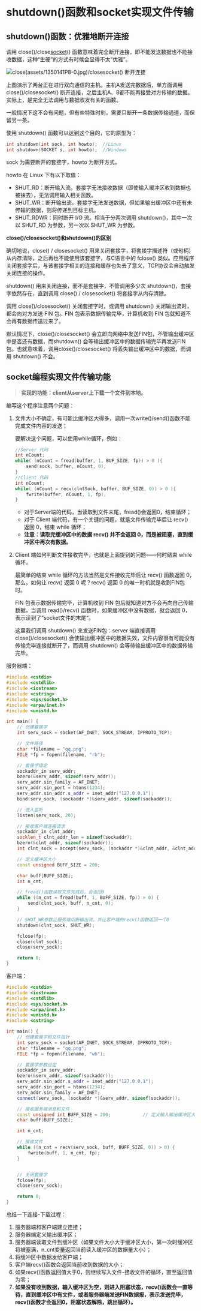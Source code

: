 # shutdown()函数和socket实现文件传输

## shutdown()函数：优雅地断开连接

调用 close()/close[socket](http://c.biancheng.net/socket/)() 函数意味着完全断开连接，即不能发送数据也不能接收数据，这种“生硬”的方式有时候会显得不太“优雅”。

![close(assets/1350141P8-0.jpg)/closesocket() 断开连接](http://c.biancheng.net/uploads/allimg/190219/1350141P8-0.jpg)

上图演示了两台正在进行双向通信的主机。主机A发送完数据后，单方面调用 close()/closesocket() 断开连接，之后主机A、B都不能再接受对方传输的数据。实际上，是完全无法调用与数据收发有关的函数。

一般情况下这不会有问题，但有些特殊时刻，需要只断开一条数据传输通道，而保留另一条。

使用 shutdown() 函数可以达到这个目的，它的原型为：

```cpp
int shutdown(int sock, int howto);  //Linux
int shutdown(SOCKET s, int howto);  //Windows
```

sock 为需要断开的套接字，howto 为断开方式。

howto 在 Linux 下有以下取值：

-  SHUT_RD：断开输入流。套接字无法接收数据（即使输入缓冲区收到数据也被抹去），无法调用输入相关函数。
-  SHUT_WR：断开输出流。套接字无法发送数据，但如果输出缓冲区中还有未传输的数据，则将传递到目标主机。
-  SHUT_RDWR：同时断开 I/O 流。相当于分两次调用 shutdown()，其中一次以 SHUT_RD 为参数，另一次以 SHUT_WR 为参数。

**close()/closesocket()和shutdown()的区别**

确切地说，close() / closesocket() 用来关闭套接字，将套接字描述符（或句柄）从内存清除，之后再也不能使用该套接字，与C语言中的 fclose() 类似。应用程序关闭套接字后，与该套接字相关的连接和缓存也失去了意义，TCP协议会自动触发关闭连接的操作。

shutdown() 用来关闭连接，而不是套接字，不管调用多少次 shutdown()，套接字依然存在，直到调用 close() / closesocket() 将套接字从内存清除。

调用 close()/closesocket() 关闭套接字时，或调用 shutdown() 关闭输出流时，都会向对方发送 FIN 包。FIN 包表示数据传输完毕，计算机收到 FIN 包就知道不会再有数据传送过来了。

默认情况下，close()/closesocket() 会立即向网络中发送FIN包，不管输出缓冲区中是否还有数据，而shutdown() 会等输出缓冲区中的数据传输完毕再发送FIN包。也就意味着，调用close()/closesocket() 将丢失输出缓冲区中的数据，而调用 shutdown() 不会。

## socket编程实现文件传输功能

> **实现的功能：client从server上下载一个文件到本地。**

编写这个程序注意两个问题：

1. 文件大小不确定，有可能比缓冲区大得多，调用一次write()/send()函数不能完成文件内容的发送；

   要解决这个问题，可以使用while循环，例如：

   ```cpp
   //Server 代码
   int nCount;
   while( (nCount = fread(buffer, 1, BUF_SIZE, fp)) > 0 ){
       send(sock, buffer, nCount, 0);
   }
   //Client 代码
   int nCount;
   while( (nCount = recv(clntSock, buffer, BUF_SIZE, 0)) > 0 ){
       fwrite(buffer, nCount, 1, fp);
   }
   ```

   - 对于Server端的代码，当读取到文件末尾，fread()会返回0，结束循环；
   - 对于 Client 端代码，有一个关键的问题，就是文件传输完毕后让 recv() 返回 0，结束 while 循环；
   - **注意：读取完缓冲区中的数据 recv() 并不会返回 0，而是被阻塞，直到缓冲区中再次有数据。**

2. Client 端如何判断文件接收完毕，也就是上面提到的问题——何时结束 while 循环。

   最简单的结束 while 循环的方法当然是文件接收完毕后让 recv() 函数返回 0，那么，如何让 recv() 返回 0 呢？recv() 返回 0 的唯一时机就是收到FIN包时。

   FIN 包表示数据传输完毕，计算机收到 FIN 包后就知道对方不会再向自己传输数据，当调用 read()/recv() 函数时，如果缓冲区中没有数据，就会返回 0，表示读到了”socket文件的末尾“。

   这里我们调用 shutdown() 来发送FIN包：server 端直接调用 close()/closesocket() 会使输出缓冲区中的数据失效，文件内容很有可能没有传输完毕连接就断开了，而调用 shutdown() 会等待输出缓冲区中的数据传输完毕。


服务器端：

```cpp
#include <cstdio>
#include <cstdlib>
#include <iostream>
#include <cstring>
#include <sys/socket.h>
#include <arpa/inet.h>
#include <unistd.h>

int main() {
    // 创建套接字
    int serv_sock = socket(AF_INET, SOCK_STREAM, IPPROTO_TCP);

    // 文件路径
    char *filename = "qq.png";
    FILE *fp = fopen(filename, "rb");

    // 套接字绑定
    sockaddr_in serv_addr;
    bzero(&serv_addr, sizeof(serv_addr));
    serv_addr.sin_family = AF_INET;
    serv_addr.sin_port = htons(1234);
    serv_addr.sin_addr.s_addr = inet_addr("127.0.0.1");
    bind(serv_sock, (sockaddr *)&serv_addr, sizeof(sockaddr));

    // 进入监听
    listen(serv_sock, 20);

    // 接收客户端连接请求
    sockaddr_in clnt_addr;
    socklen_t clnt_addr_len = sizeof(sockaddr);
    bzero(&clnt_addr, sizeof(sockaddr));
    int clnt_sock = accept(serv_sock, (sockaddr *)&clnt_addr, &clnt_addr_len);

    // 定义缓冲区大小
    const unsigned BUFF_SIZE = 200;

    char buff[BUFF_SIZE];
    int n_cnt;

    // fread()函数读取文件完成后，会返回0
    while ((n_cnt = fread(buff, 1, BUFF_SIZE, fp)) > 0) {
        send(clnt_sock, buff, n_cnt, 0);
    }

    // SHUT_WR参数让服务端切断输出流，并让客户端的recv()函数返回一个0
    shutdown(clnt_sock, SHUT_WR);

    fclose(fp);
    close(clnt_sock);
    close(serv_sock);

    return 0;
}
```



客户端：

```cpp
#include <cstdio>
#include <iostream>
#include <cstdlib>
#include <sys/socket.h>
#include <arpa/inet.h>
#include <unistd.h>
#include <cstring>

int main() {
    // 创建套接字和文件指针
    int serv_sock = socket(AF_INET, SOCK_STREAM, IPPROTO_TCP);
    char *filename = "qq.png";
    FILE *fp = fopen(filename, "wb");

    // 套接字参数设定
    sockaddr_in serv_addr;
    bzero(&serv_addr, sizeof(sockaddr));
    serv_addr.sin_addr.s_addr = inet_addr("127.0.0.1");
    serv_addr.sin_port = htons(1234);
    serv_addr.sin_family = AF_INET;
    connect(serv_sock, (sockaddr *)&serv_addr, sizeof(sockaddr));

    // 接收服务端消息和文件
    const unsigned int BUFF_SIZE = 200;            // 定义输入输出缓冲区大小
    char buff[BUFF_SIZE];

    int n_cnt;

    // 接收文件
    while ((n_cnt = recv(serv_sock, buff, BUFF_SIZE, 0)) > 0) {
        fwrite(buff, 1, n_cnt, fp);
    }


    // 关闭套接字
    fclose(fp);
    close(serv_sock);

    return 0;
}
```

总结一下连接-下载过程：

1. 服务器端和客户端建立连接；
2. 服务器端定义输出缓冲区；
3. 服务器端读取文件到缓冲区（如果文件大小大于缓冲区大小，第一次时缓冲区将被塞满，n_cnt变量返回当前读入缓冲区的数据量大小）；
4. 将缓冲区中数据发给客户端；
5. 客户端recv()函数会返回当前收到数据的大小；
6. 如果recv()函数返回值大于0，则继续写入文件-接收文件的循环，直至返回值为零；
7. **如果没有收到数据，输入缓冲区为空，则进入阻塞状态，recv()函数会一直等待，直到缓冲区中有文件，或者服务器端发送FIN数据报，表示发送完毕，recv()函数才会返回0，阻塞状态解除，跳出循环）。**